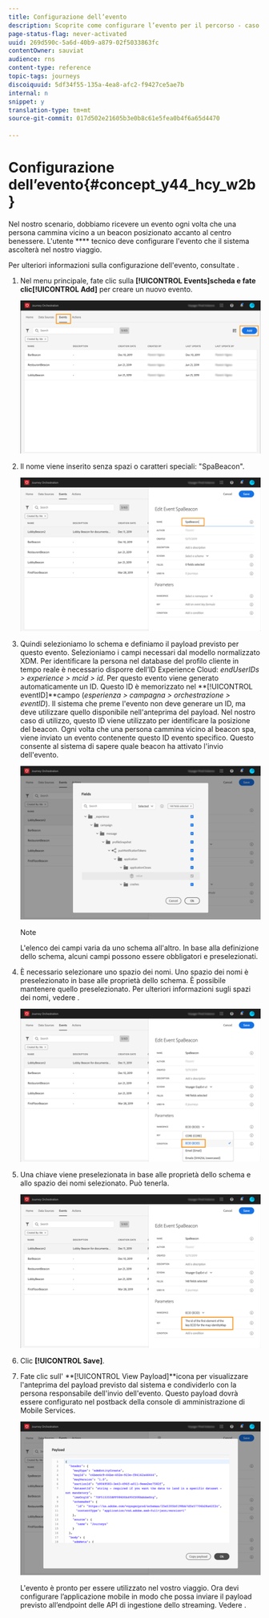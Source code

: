 ```yaml
---
title: Configurazione dell’evento
description: Scoprite come configurare l’evento per il percorso - caso di utilizzo semplice
page-status-flag: never-activated
uuid: 269d590c-5a6d-40b9-a879-02f5033863fc
contentOwner: sauviat
audience: rns
content-type: reference
topic-tags: journeys
discoiquuid: 5df34f55-135a-4ea8-afc2-f9427ce5ae7b
internal: n
snippet: y
translation-type: tm+mt
source-git-commit: 017d502e21605b3e0b8c61e5fea0b4f6a65d4470

---
```



# Configurazione dell’evento{#concept_y44_hcy_w2b}

Nel nostro scenario, dobbiamo ricevere un evento ogni volta che una persona cammina vicino a un beacon posizionato accanto al centro benessere. L&#39;utente **** tecnico deve configurare l&#39;evento che il sistema ascolterà nel nostro viaggio.

Per ulteriori informazioni sulla configurazione dell&#39;evento, consultate [](../event/about-events.md).

1. Nel menu principale, fate clic sulla **[!UICONTROL Events]**scheda e fate clic**[!UICONTROL Add]** per creare un nuovo evento.

   ![](../assets/journeyuc1_1.png)

1. Il nome viene inserito senza spazi o caratteri speciali: &quot;SpaBeacon&quot;.

   ![](../assets/journeyuc1_2.png)

   <!--li>Select the **[!UICONTROL Mobile - Streaming Ingestion APIs]** event type. Events are sent from the customers' mobile phone through the Mobile SDK.![](../assets/journeyuc1_4.png" placement="break" width="800" id="image_qgr_2mn_z2b"/></li-->

1. Quindi selezioniamo lo schema e definiamo il payload previsto per questo evento. Selezioniamo i campi necessari dal modello normalizzato XDM. Per identificare la persona nel database del profilo cliente in tempo reale è necessario disporre dell’ID Experience Cloud: _endUserIDs > experience > mcid > id_. Per questo evento viene generato automaticamente un ID. Questo ID è memorizzato nel **[!UICONTROL eventID]**campo (_esperienza > campagna > orchestrazione > eventID_). Il sistema che preme l&#39;evento non deve generare un ID, ma deve utilizzare quello disponibile nell&#39;anteprima del payload. Nel nostro caso di utilizzo, questo ID viene utilizzato per identificare la posizione del beacon. Ogni volta che una persona cammina vicino al beacon spa, viene inviato un evento contenente questo ID evento specifico. Questo consente al sistema di sapere quale beacon ha attivato l&#39;invio dell&#39;evento.

   ![](../assets/journeyuc1_3.png)

   >[!NOTE]
   >
   >L&#39;elenco dei campi varia da uno schema all&#39;altro. In base alla definizione dello schema, alcuni campi possono essere obbligatori e preselezionati.

1. È necessario selezionare uno spazio dei nomi. Uno spazio dei nomi è preselezionato in base alle proprietà dello schema. È possibile mantenere quello preselezionato. Per ulteriori informazioni sugli spazi dei nomi, vedere [](../event/selecting-the-namespace.md).

   ![](../assets/journeyuc1_6.png)

1. Una chiave viene preselezionata in base alle proprietà dello schema e allo spazio dei nomi selezionato. Può tenerla.

   ![](../assets/journeyuc1_5.png)

1. Clic **[!UICONTROL Save]**.

1. Fate clic sull&#39; **[!UICONTROL View Payload]**icona per visualizzare l&#39;anteprima del payload previsto dal sistema e condividerlo con la persona responsabile dell&#39;invio dell&#39;evento. Questo payload dovrà essere configurato nel postback della console di amministrazione di Mobile Services.

   ![](../assets/journeyuc1_7.png)

   L&#39;evento è pronto per essere utilizzato nel vostro viaggio. Ora devi configurare l’applicazione mobile in modo che possa inviare il payload previsto all’endpoint delle API di ingestione dello streaming. Vedere [](../event/additional-steps-to-send-events-to-journey-orchestration.md).